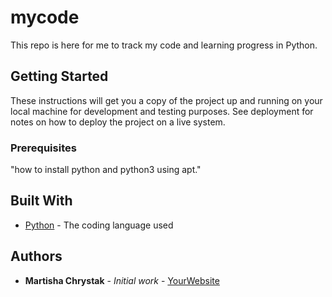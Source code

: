 # mycode

This repo is here for me to track my code and learning progress in Python.

## Getting Started

These instructions will get you a copy of the project up and running on your local machine
for development and testing purposes. See deployment for notes on how to deploy the project
on a live system.

### Prerequisites

"how to install python and python3 using apt."

## Built With

* [Python](https://www.python.org/) - The coding language used

## Authors

* **Martisha Chrystak** - *Initial work* - [YourWebsite](https://example.com/)

